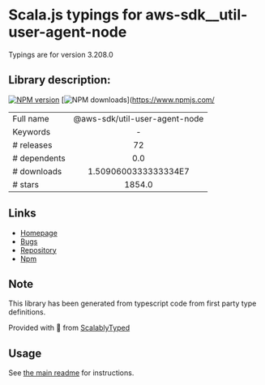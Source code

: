 
# Scala.js typings for aws-sdk__util-user-agent-node

Typings are for version 3.208.0

## Library description:
[![NPM version](https://img.shields.io/npm/v/@aws-sdk/util-user-agent-node/latest.svg)](https://www.npmjs.com/package/@aws-sdk/util-user-agent-node) [![NPM downloads](https://img.shields.io/npm/dm/@aws-sdk/util-user-agent-node.svg)](https://www.npmjs.com/

|                    |                 |
| ------------------ | :-------------: |
| Full name          | @aws-sdk/util-user-agent-node |
| Keywords           | - |
| # releases         | 72 |
| # dependents       | 0.0 |
| # downloads        | 1.5090600333333334E7 |
| # stars            | 1854.0 |

## Links
- [Homepage](https://github.com/aws/aws-sdk-js-v3/tree/main/packages/util-user-agent-node)
- [Bugs](https://github.com/aws/aws-sdk-js-v3/issues)
- [Repository](https://github.com/aws/aws-sdk-js-v3)
- [Npm](https://www.npmjs.com/package/%40aws-sdk%2Futil-user-agent-node)
    


## Note
This library has been generated from typescript code from first party type definitions.

Provided with :purple_heart: from [ScalablyTyped](https://github.com/oyvindberg/ScalablyTyped)

## Usage
See [the main readme](../../readme.md) for instructions.


